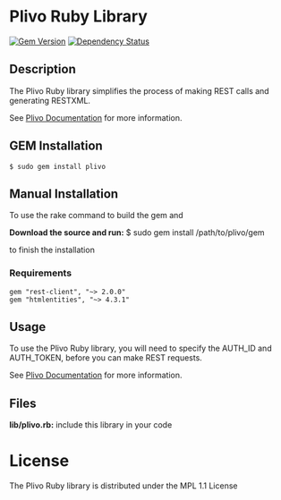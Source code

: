 # Plivo Ruby Library

[![Gem Version](https://badge.fury.io/rb/plivo.png)](http://badge.fury.io/rb/plivo)
[![Dependency Status](https://gemnasium.com/plivo/plivo-ruby.png)](https://gemnasium.com/plivo/plivo-ruby)

## Description

The Plivo Ruby library simplifies the process of making REST calls and generating RESTXML.

See [Plivo Documentation](http://www.plivo.com/docs/) for more information.


## GEM Installation

    $ sudo gem install plivo


## Manual Installation

To use the rake command to build the gem and

**Download the source and run:**
    $ sudo gem install /path/to/plivo/gem

to finish the installation

### Requirements

```
gem "rest-client", "~> 2.0.0"
gem "htmlentities", "~> 4.3.1"
```

## Usage

To use the Plivo Ruby library, you will need to specify the AUTH_ID and AUTH_TOKEN, before you can make REST requests.

See [Plivo Documentation](http://www.plivo.com/docs/) for more information.

## Files

**lib/plivo.rb:** include this library in your code

# License


The Plivo Ruby library is distributed under the MPL 1.1 License
